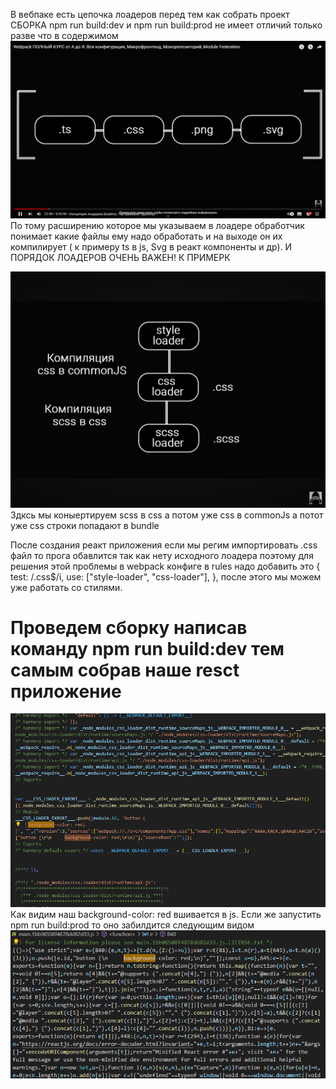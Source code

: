 
В вебпаке есть цепочка лоадеров перед  тем как собрать проект 
СБОРКА npm run build:dev и npm run build:prod не имеет отличий только разве что в содержимом
<img src="./assets/Screenshot%20(414).png" />
По тому расширению которое мы указываем в лоадере обработчик понимает какие файлы ему надо обработать и на выходе он их компилирует ( к примеру ts в js, Svg  в реакт компоненты и др). И ПОРЯДОК ЛОАДЕРОВ ОЧЕНЬ ВАЖЕН!
К ПРИМЕРК

<img src="./assets/photo_2023-12-18_16-16-22.jpg">
Здксь мы коныертируем scss  в css а потом уже css  в commonJs  а потот уже css строки попадают в bundle


После создания реакт приложения если мы регим импортировать .css файл то прога обавлится так как нету исходного лоадера
поэтому для решения этой проблемы в webpack конфиге в rules надо добавить это 
 {
        test: /\.css$/i,
        use: ["style-loader", "css-loader"],
      },
      после этого мы можем уже работать со стилями.
<h1>Проведем сборку написав команду npm run build:dev тем самым собрав наше resct приложение</h1>
<img src="./assets/Screenshot%20(417).png" /> 
Как видим наш background-color: red вшивается в js.
 Если же запустить npm run build:prod то оно забилдится следующим видом 
<img src="./assets/Screenshot%20(418).png" /> 